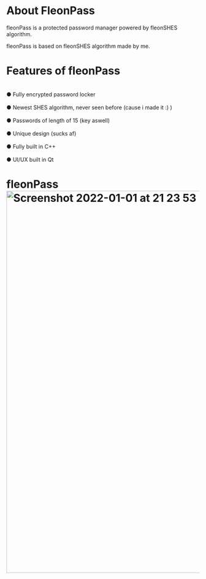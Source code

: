 <h1>About FleonPass</h1>
fleonPass is a protected password manager powered by fleonSHES algorithm.

fleonPass is based on fleonSHES algorithm made by me.

<h1>Features of fleonPass</h1>
<br>● Fully encrypted password locker</br>
<br>● Newest SHES algorithm, never seen before (cause i made it :) )</br>
<br>● Passwords of length of 15 (key aswell) </br>
<br>● Unique design (sucks af) </br>
<br>● Fully built in C++ </br>
<br>● UI/UX built in Qt </br>




# fleonPass<img width="997" alt="Screenshot 2022-01-01 at 21 23 53" src="https://user-images.githubusercontent.com/62068607/147859617-a8893672-f311-4029-8deb-ea5258a5cd82.png">



